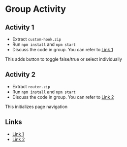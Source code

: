 # Group Activity

## Activity 1

- Extract `custom-hook.zip`
- Run `npm install` and `npm start`
- Discuss the code in group. You can refer to [Link 1](#links)

This adds button to toggle false/true or select individually

## Activity 2

- Extract `router.zip`
- Run `npm install` and `npm start`
- Discuss the code in group. You can refer to [Link 2](#links)

This initializes page navigation


## Links
- [Link 1](https://www.robinwieruch.de/react-custom-hook/)
- [Link 2](https://www.robinwieruch.de/react-router/)